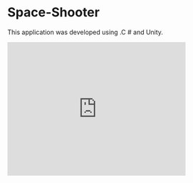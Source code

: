 # Space-Shooter
This application was developed using .C # and Unity.

<iframe src="https://github.com/ezgigokdemir/Space-Shooter/blob/master/Space%20Shooter/ProjectImage/Space%20Shooter%2025.06.2019%2001_49_16.mp4" width="400" height="300" frameborder="0" style="border:0" allowfullscreen></iframe>
